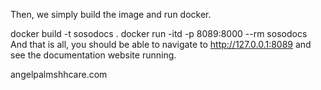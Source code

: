Then, we simply build the image and run docker.

docker build -t sosodocs .
docker run -itd -p 8089:8000 --rm sosodocs
And that is all, you should be able to navigate to http://127.0.0.1:8089 and see the documentation website running.

angelpalmshhcare.com

